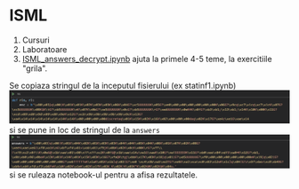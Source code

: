 # ISML
1. Cursuri
2. Laboratoare
3. [ISML_answers_decrypt.ipynb](ISML_answers_decrypt.ipynb) ajuta la primele 4-5 teme, la exercitiile "grila". 

Se copiaza stringul de la inceputul fisierului (ex statinf1.ipynb) ![cod_statinf1](./images/cod_statinf1.png) si se pune in loc de stringul de la `answers` ![cod_answers](./images/cod_answers.png) si se ruleaza notebook-ul pentru a afisa rezultatele.